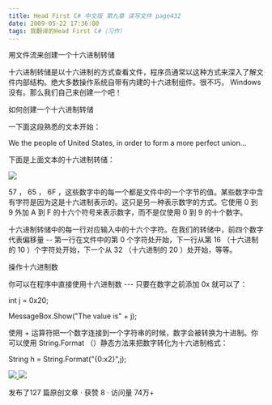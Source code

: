 ```yaml
---
title: Head First C# 中文版 第九章 读写文件 page432
date: 2009-05-22 17:36:00
tags: 我翻译的Head First C#（习作）
---
```

用文件流来创建一个十六进制转储

  

十六进制转储是以十六进制的方式查看文件，程序员通常以这种方式来深入了解文件内部结构。绝大多数操作系统自带有内建的十六进制组件。很不巧，  Windows
没有。那么我们自己来创建一个吧！

  

如何创建一个十六进制转储

  

一下面这段熟悉的文本开始：

  

We the people of United States, in order to form a more perfect union...

  

下面是上面文本的十六进制转储：

  

![](http://student.csdn.net/attachment/200905/22/39098_1242985090WH9u.jpg)

57  ，  65  ，  6F
，这些数字中的每一个都是文件中的一个字节的值。某些数字中含有字符是因为这是十六进制表示的。这只是另一种表示数字的方式。它使用  0  到  9  外加  A
到  F  的十六个符号来表示数字，而不是仅使用  0  到  9  的十个数字。

  

十六进制转储中的每一行对应输入中的十六个字符。在我们的转储中，前四个数字代表偏移量  \--  第一行在文件中的第  0  个字符处开始，下一行从第  16
（十六进制的  10  ）个字符处开始，下一个从  32  （十六进制的  20  ）处开始，等等。

  

操作十六进制数

  

你可以在程序中直接使用十六进制数  \---  只要在数字之前添加  0x  就可以了：

  

int j = 0x20;

MessageBox.Show("The value is" + j);

  

使用  \+  运算符把一个数字连接到一个字符串的时候，数字会被转换为十进制。你可以使用  String.Format
（）静态方法来把数字转化为十六进制格式：

  

String h = String.Format("{0:x2}",j);



[ ![](https://profile.csdnimg.cn/5/2/5/3_cuipengfei1)
![](https://g.csdnimg.cn/static/user-reg-year/1x/11.png)
](https://blog.csdn.net/cuipengfei1)



发布了127 篇原创文章  ·  获赞 8  ·  访问量 74万+

